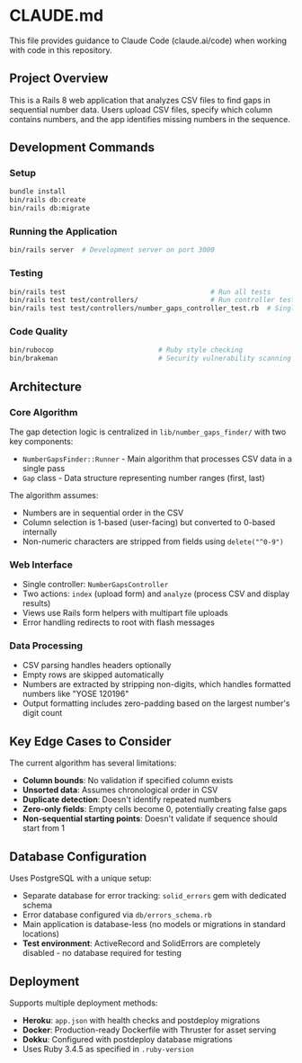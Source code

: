 # CLAUDE.md

This file provides guidance to Claude Code (claude.ai/code) when working with code in this repository.

## Project Overview

This is a Rails 8 web application that analyzes CSV files to find gaps in sequential number data. Users upload CSV files, specify which column contains numbers, and the app identifies missing numbers in the sequence.

## Development Commands

### Setup
```bash
bundle install
bin/rails db:create
bin/rails db:migrate
```

### Running the Application
```bash
bin/rails server  # Development server on port 3000
```

### Testing
```bash
bin/rails test                                    # Run all tests
bin/rails test test/controllers/                  # Run controller tests
bin/rails test test/controllers/number_gaps_controller_test.rb  # Single test file
```

### Code Quality
```bash
bin/rubocop                          # Ruby style checking
bin/brakeman                         # Security vulnerability scanning
```

## Architecture

### Core Algorithm
The gap detection logic is centralized in `lib/number_gaps_finder/` with two key components:
- `NumberGapsFinder::Runner` - Main algorithm that processes CSV data in a single pass
- `Gap` class - Data structure representing number ranges (first, last)

The algorithm assumes:
- Numbers are in sequential order in the CSV
- Column selection is 1-based (user-facing) but converted to 0-based internally
- Non-numeric characters are stripped from fields using `delete("^0-9")`

### Web Interface
- Single controller: `NumberGapsController`
- Two actions: `index` (upload form) and `analyze` (process CSV and display results)
- Views use Rails form helpers with multipart file uploads
- Error handling redirects to root with flash messages

### Data Processing
- CSV parsing handles headers optionally
- Empty rows are skipped automatically
- Numbers are extracted by stripping non-digits, which handles formatted numbers like "YOSE 120196"
- Output formatting includes zero-padding based on the largest number's digit count

## Key Edge Cases to Consider

The current algorithm has several limitations:
- **Column bounds**: No validation if specified column exists
- **Unsorted data**: Assumes chronological order in CSV
- **Duplicate detection**: Doesn't identify repeated numbers
- **Zero-only fields**: Empty cells become 0, potentially creating false gaps
- **Non-sequential starting points**: Doesn't validate if sequence should start from 1

## Database Configuration

Uses PostgreSQL with a unique setup:
- Separate database for error tracking: `solid_errors` gem with dedicated schema
- Error database configured via `db/errors_schema.rb`
- Main application is database-less (no models or migrations in standard locations)
- **Test environment**: ActiveRecord and SolidErrors are completely disabled - no database required for testing

## Deployment

Supports multiple deployment methods:
- **Heroku**: `app.json` with health checks and postdeploy migrations
- **Docker**: Production-ready Dockerfile with Thruster for asset serving
- **Dokku**: Configured with postdeploy database migrations
- Uses Ruby 3.4.5 as specified in `.ruby-version`
